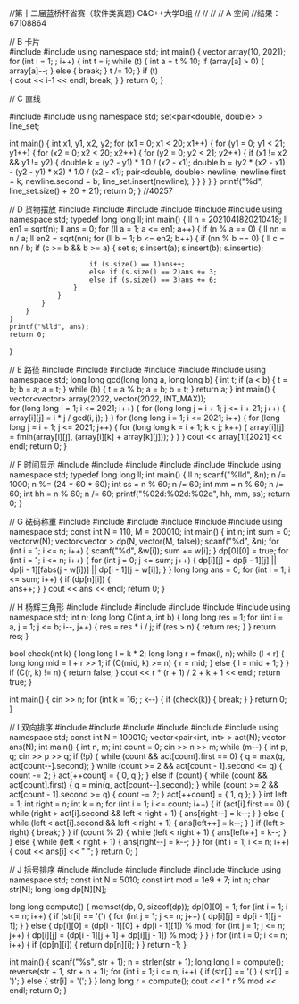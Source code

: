 //第十二届蓝桥杯省赛（软件类真题)  C&C++大学B组
// 
// 
// 
//  A  空间
//结果：67108864









//  B  卡片  
#include <iostream>
#include<vector>
using namespace std;
int main() {
    vector<int> array(10, 2021);
    for (int i = 1; ; i++) 
    {
        int t = i;
        while (t) 
        {
            int a = t % 10;
            if (array[a] > 0) 
            {
                array[a]--;
            }
            else 
            {
                break;
            }
            t /= 10;
        }
        if (t)                                                                                          
        {
            cout << i-1 << endl;
            break;
        }
    }
    return 0;
}







//  C  直线   

#include<iostream>
#include<set>
using namespace std;
set<pair<double, double> > line_set;

int main()
{
    int x1, y1, x2, y2;
    for (x1 = 0; x1 < 20; x1++) {
        for (y1 = 0; y1 < 21; y1++) {
            for (x2 = 0; x2 < 20; x2++) {
                for (y2 = 0; y2 < 21; y2++) {
                    if (x1 != x2 && y1 != y2) {
                        double k = (y2 - y1) * 1.0 / (x2 - x1);
                        double b = (y2 * (x2 - x1) - (y2 - y1) * x2) * 1.0 / (x2 - x1);
                        pair<double, double> newline;
                        newline.first = k;
                        newline.second = b;
                        line_set.insert(newline);
                    }
                }
            }
        }
    }
    printf("%d", line_set.size() + 20 + 21);
    return 0;
}
//40257












//     D     货物摆放
#include<iostream>
#include<set>
#include<map>
#include<iomanip>
#include<vector>
#include<cmath>
using namespace std;
typedef long long ll;
int main()
{
    ll n = 2021041820210418;
    ll en1 = sqrt(n);
    ll ans = 0;
    for (ll a = 1; a <= en1; a++) {
        if (n % a == 0) {
            ll nn = n / a;
            ll en2 = sqrt(nn);
            for (ll b = 1; b <= en2; b++) {
                if (nn % b == 0) {
                    ll c = nn / b;
                    if (c >= b && b >= a) {
                        set<int> s;
                        s.insert(a);
                        s.insert(b);
                        s.insert(c);

                        if (s.size() == 1)ans++;
                        else if (s.size() == 2)ans += 3;
                        else if (s.size() == 3)ans += 6;
                    }
                }
            }
        }
    }
    printf("%lld", ans);
    return 0;
}












//     E     路径
#include<iostream>
#include<set>
#include<map>
#include<iomanip>
#include<vector>
#include<cmath>
using namespace std;
long long gcd(long long a, long long b) { 
    int t;
    if (a < b) {
        t = b;
        b = a;
        a = t;
    }
    while (b) {
        t = a % b;
        a = b;
        b = t;
    }
    return a;
}
int main() {
    vector<vector<long long>> array(2022, vector<long long>(2022, INT_MAX));                   
    for (long long i = 1; i <= 2021; i++) { 
        for (long long j = i + 1; j <= i + 21; j++) {
            array[i][j] = i * j / gcd(i, j);
        }
    }
    for (long long i = 1; i <= 2021; i++) {
        for (long long j = i + 1; j <= 2021; j++) {
            for (long long k = i + 1; k < j; k++) { 
                array[i][j] = fmin(array[i][j], (array[i][k] + array[k][j]));
            }
        }
    }
    cout << array[1][2021] << endl;
    return 0;
}














//   F    时间显示
#include<iostream>
#include<set>
#include<map>
#include<iomanip>
#include<vector>
#include<cmath>
using namespace std;
typedef long long ll;
int main()
{
    ll n;
    scanf("%lld", &n);
    n /= 1000;
    n %= (24 * 60 * 60);
    int ss = n % 60;
    n /= 60;
    int mm = n % 60;
    n /= 60;
    int hh = n % 60;
    n /= 60;
    printf("%02d:%02d:%02d", hh, mm, ss);
    return 0;
}












//     G    砝码称重
#include<iostream>
#include<set>
#include<map>
#include<iomanip>
#include<vector>
#include<cmath>
using namespace std;
const int N = 110, M = 200010;
int main() {
    int n;
    int sum = 0;  
    vector<int>w(N);
    vector<vector<bool> > dp(N, vector<bool>(M, false)); 
    scanf("%d", &n); 
    for (int i = 1; i <= n; i++) {
        scanf("%d", &w[i]);
        sum += w[i];
    }
    dp[0][0] = true;
    for (int i = 1; i <= n; i++) { 
        for (int j = 0; j <= sum; j++) { 
            dp[i][j] = dp[i - 1][j] || dp[i - 1][fabs(j - w[i])] || dp[i - 1][j + w[i]];
        }
    }
    long long ans = 0;
    for (int i = 1; i <= sum; i++) {
        if (dp[n][i]) {  
            ans++;
        }
    }
    cout << ans << endl;
    return 0;
}





//     H   杨辉三角形
#include<iostream>
#include<set>
#include<map>
#include<iomanip>
#include<vector>
#include<cmath>
using namespace std;
int n;
long long C(int a, int b) { 
    long long res = 1;
    for (int i = a, j = 1; j <= b; i--, j++) {
        res = res * i / j;
        if (res > n) {
            return res;
        }
    }
    return res;
}

bool check(int k) {
    long long l = k * 2;
    long long r = fmax(l, n);
    while (l < r) {
        long long mid = l + r >> 1;
        if (C(mid, k) >= n) {
            r = mid;
        }
        else {
            l = mid + 1;
        }
    }
    if (C(r, k) != n) {
        return false;
    }
    cout << r * (r + 1) / 2 + k + 1 << endl;
    return true;
}

int main() {
    cin >> n;
    for (int k = 16; ; k--) { 
        if (check(k)) { 
            break;
        }
    }
    return 0;
}










//      I      双向排序
#include<iostream>
#include<set>
#include<map>
#include<iomanip>
#include<vector>
#include<cmath>
using namespace std;
const int N = 100010;
vector<pair<int, int> > act(N); 
vector<int> ans(N);
int main() {
    int n, m;
    int count = 0;
    cin >> n >> m;
    while (m--) {
        int p, q;
        cin >> p >> q;
        if (!p) {
            while (count && act[count].first == 0) { 
                q = max(q, act[count--].second);
            }
            while (count >= 2 && act[count - 1].second <= q) {
                count -= 2;
            }
            act[++count] = { 0, q };
        }
        else if (count) {
            while (count && act[count].first) { 
                q = min(q, act[count--].second);
            }
            while (count >= 2 && act[count - 1].second >= q) {
                count -= 2;
            }
            act[++count] = { 1, q };
        }
    }
    int left = 1;
    int right = n;
    int k = n;
    for (int i = 1; i <= count; i++) { 
        if (act[i].first == 0) {
            while (right > act[i].second && left < right + 1) {
                ans[right--] = k--;
            }
        }
        else {
            while (left < act[i].second && left < right + 1) {
                ans[left++] = k--;
            }
        }
        if (left > right) {
            break;
        }
    }
    if (count % 2) { 
        while (left < right + 1) {
            ans[left++] = k--;
        }
    }
    else {
        while (left < right + 1) {
            ans[right--] = k--;
        }
    }
    for (int i = 1; i <= n; i++) {
        cout << ans[i] << " ";
    }
    return 0;
}









//        J      括号排序
#include<iostream>
#include<set>
#include<map>
#include<iomanip>
#include<vector>
#include<cmath>
using namespace std;
const int N = 5010;
const int mod = 1e9 + 7;
int n;
char str[N];
long long dp[N][N];

long long compute() {
    memset(dp, 0, sizeof(dp));
    dp[0][0] = 1;
    for (int i = 1; i <= n; i++) {
        if (str[i] == '(') {
            for (int j = 1; j <= n; j++) {
                dp[i][j] = dp[i - 1][j - 1];
            }
        }
        else {
            dp[i][0] = (dp[i - 1][0] + dp[i - 1][1]) % mod;
            for (int j = 1; j <= n; j++) {
                dp[i][j] = (dp[i - 1][j + 1] + dp[i][j - 1]) % mod;
            }
        }
    }
    for (int i = 0; i <= n; i++) {
        if (dp[n][i]) {
            return dp[n][i];
        }
    }
    return -1;
}

int main() {
    scanf("%s", str + 1); 
    n = strlen(str + 1); 
    long long l = compute();
    reverse(str + 1, str + n + 1); 
    for (int i = 1; i <= n; i++) { 
        if (str[i] == '(') {
            str[i] = ')';
        }
        else {
            str[i] = '(';
        }
    }
    long long r = compute();
    cout << l * r % mod << endl;
    return 0;
}















